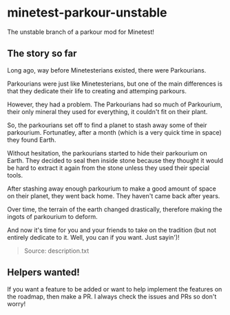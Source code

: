 # minetest-parkour-unstable
The unstable branch of a parkour mod for Minetest!

## The story so far
Long ago, way before Minetesterians existed, there were Parkourians.

Parkourians were just like Minetesterians, but one of the main differences is that they dedicate their life to creating and attemping parkours.

However, they had a problem. The Parkourians had so much of Parkourium, their only mineral they used for everything, it couldn't fit on their plant.

So, the parkourians set off to find a planet to stash away some of their parkourium. Fortunatley, after a month (which is a very quick time in space) they found Earth.

Without hesitation, the parkourians started to hide their parkourium on Earth. They decided to seal then inside stone because they thought it would be hard to extract it again from the stone unless they used their special tools.

After stashing away enough parkourium to make a good amount of space on their planet, they went back home. They haven't came back after years.

Over time, the terrain of the earth changed drastically, therefore making the ingots of parkourium to deform.

And now it's time for you and your friends to take on the tradition (but not entirely dedicate to it. Well, you can if you want. Just sayin')!
> Source: description.txt

## Helpers wanted!
If you want a feature to be added or want to help implement the features on the roadmap, then make a PR. I always check the issues and PRs so don't worry!
